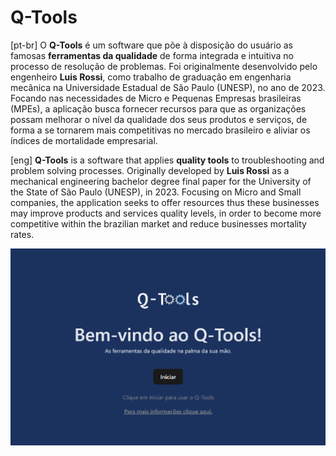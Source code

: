 # Q-Tools

[pt-br]
O **Q-Tools** é um software que põe à disposição do usuário as famosas **ferramentas da qualidade** de forma integrada e intuitiva no processo de resolução de problemas. Foi originalmente desenvolvido pelo engenheiro **Luis Rossi**, como trabalho de graduação em engenharia mecânica na Universidade Estadual de São Paulo (UNESP), no ano de 2023. Focando nas necessidades de Micro e Pequenas Empresas brasileiras (MPEs), a aplicação busca fornecer recursos para que as organizações possam melhorar o nível da qualidade dos seus produtos e serviços, de forma a se tornarem mais competitivas no mercado brasileiro e aliviar os índices de mortalidade empresarial.

[eng]
**Q-Tools** is a software that applies **quality tools** to troubleshooting and problem solving processes. Originally developed by **Luis Rossi** as a mechanical engineering bachelor degree final paper for the University of the State of São Paulo (UNESP), in 2023. Focusing on Micro and Small companies, the application seeks to offer resources thus these businesses may improve products and services quality levels, in order to become more competitive within the brazilian market and reduce businesses mortality rates.

<img src="/src/assets/q-tools_intro_page.png">
